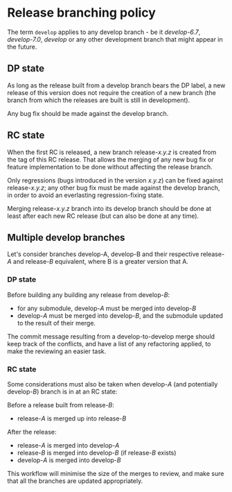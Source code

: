 # Release branching policy

The term `develop` applies to any develop branch - be it *develop-6.7*, *develop-7.0*, *develop* or any other development branch that might appear in the future.

## DP state

As long as the release built from a develop branch bears the DP label, a new release of this version does not require the creation of a new branch (the branch from which the releases are built is still in development).

Any bug fix should be made against the develop branch.

## RC state

When the first RC is released, a new branch release-*x.y.z* is created from the tag of this RC release. That allows the merging of any new bug fix or feature implementation to be done without affecting the release branch.

Only regressions (bugs introduced in the version *x.y.z*) can be fixed against release-*x.y.z*; any other bug fix must be made against the develop branch, in order to avoid an everlasting regression-fixing state.

Merging release-*x.y.z* branch into its develop branch should be done at least after each new RC release (but can also be done at any time).

## Multiple develop branches

Let's consider branches develop-A, develop-B and their respective release-*A* and release-*B* equivalent, where B is a greater version that A.

### DP state

Before building any building any release from develop-*B*:
  * for any submodule, develop-*A* must be merged into develop-*B*
  * develop-*A* must be merged into develop-*B*, and the submodule updated to the result of their merge.

The commit message resulting from a develop-to-develop merge should keep track of the conflicts, and have a list of any refactoring applied, to make the reviewing an easier task.

### RC state

Some considerations must also be taken when develop-*A* (and potentially develop-*B*) branch is in at an RC state:

Before a release built from release-*B*:
  * release-*A* is merged up into release-*B*

After the release:
  * release-*A* is merged into develop-*A*
  * release-*B* is merged into develop-*B* (if release-*B* exists)
  * develop-*A* is merged into develop-*B*
 
This workflow will minimise the size of the merges to review, and make sure that all the branches are updated appropriately.
